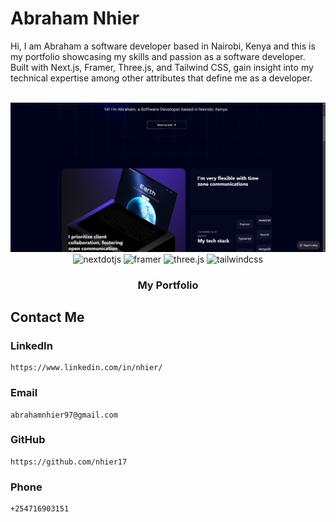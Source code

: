 # Abraham Nhier

Hi, I am Abraham a software developer based in Nairobi, Kenya and this is my portfolio showcasing my skills and passion as a software developer. Built with Next.js, Framer, Three.js, and Tailwind CSS, gain insight into my technical expertise among other attributes that define me as a developer.

<div align="center">
  <br />
    <a href="https://abrahamnhier.vercel.app/" target="_blank">
      <img src="https://github.com/nhier17/my-portfolio/blob/main/public/home1.png" alt="Project Banner">
    </a>
  <br />

  <div>
    <img src="https://img.shields.io/badge/-Next_JS-black?style=for-the-badge&logoColor=white&logo=nextdotjs&color=000000" alt="nextdotjs" />
    <img src="https://img.shields.io/badge/-Framer-black?style=for-the-badge&logoColor=white&logo=framer&color=0055FF" alt="framer" />
    <img src="https://img.shields.io/badge/-Three_JS-black?style=for-the-badge&logoColor=white&logo=threedotjs&color=000000" alt="three.js" />
    <img src="https://img.shields.io/badge/-Tailwind_CSS-black?style=for-the-badge&logoColor=white&logo=tailwindcss&color=06B6D4" alt="tailwindcss" />
  </div>

  <h3 align="center">My Portfolio</h3>

</div>



## Contact Me

### LinkedIn
    https://www.linkedin.com/in/nhier/

### Email
    abrahamnhier97@gmail.com

### GitHub
    https://github.com/nhier17

### Phone 
    +254716903151
